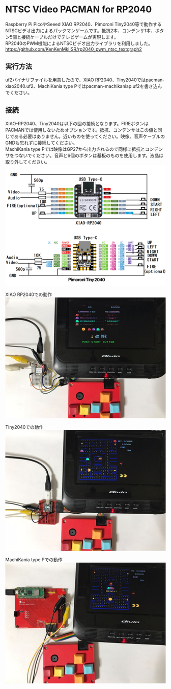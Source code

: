# NTSC Video PACMAN for RP2040
Raspberry Pi PicoやSeeed XIAO RP2040、Pimoroni Tiny2040等で動作するNTSCビデオ出力によるパックマンゲームです。抵抗2本、コンデンサ1本、ボタン5個と接続ケーブルだけでテレビゲームが実現します。  
RP2040のPWM機能によるNTSCビデオ出力ライブラリを利用しました。  
https://github.com/KenKenMkIISR/rp2040_pwm_ntsc_textgraph2  
## 実行方法
uf2バイナリファイルを用意したので、XIAO RP2040、Tiny2040ではpacman-xiao2040.uf2、MachiKania type Pではpacman-machikaniap.uf2を書き込んでください。  
## 接続
XIAO-RP2040、Tiny2040は以下の図の接続となります。FIREボタンはPACMANでは使用しないためオプションです。抵抗、コンデンサはこの値と同じである必要はありません。近いものを使ってください。映像、音声ケーブルのGNDも忘れずに接続してください。  
MachiKania type Pでは映像はGP27から出力されるので同様に抵抗とコンデンサをつないでください。音声と6個のボタンは基板のものを使用します。液晶は取り外してください。  
![](XIAO-Tiny2040-pacman.png)  
  
XIAO RP2040での動作  
![](xiao-rp2040.jpg)  
  
Tiny2040での動作  
![](tiny2040.jpg)  
  
MachiKania type Pでの動作  
![](machikaniap.jpg)  
